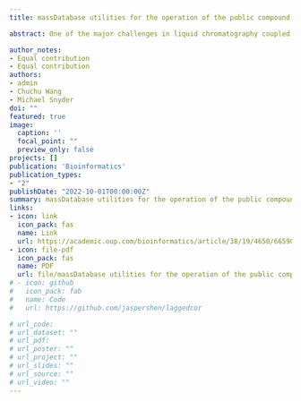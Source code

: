 ```yaml
---
title: massDatabase utilities for the operation of the public compound and pathway database

abstract: One of the major challenges in liquid chromatography coupled to mass spectrometry data is converting many metabolic feature entries to biological function information, such as metabolite annotation and pathway enrichment, which are based on the compound and pathway databases. Multiple online databases have been developed. However, no tool has been developed for operating all these databases for biological analysis. Therefore, we developed massDatabase, an R package that operates the online public databases and combines with other tools for streamlined compound annotation and pathway enrichment. massDatabase is a flexible, simple and powerful tool that can be installed on all platforms, allowing the users to leverage all the online public databases for biological function mining. A detailed tutorial and a case study are provided in the Supplementary Material. 

author_notes:
- Equal contribution
- Equal contribution
authors:
- admin
- Chuchu Wang
- Michael Snyder
doi: ""
featured: true
image:
  caption: ''
  focal_point: ""
  preview_only: false
projects: []
publication: 'Bioinformatics'
publication_types:
- "2"
publishDate: "2022-10-01T00:00:00Z"
summary: massDatabase utilities for the operation of the public compound and pathway database
links:
- icon: link
  icon_pack: fas
  name: Link
  url: https://academic.oup.com/bioinformatics/article/38/19/4650/6659093?login=false
- icon: file-pdf
  icon_pack: fas
  name: PDF
  url: file/massDatabase utilities for the operation of the public compound and pathway database.pdf
# - icon: github
#   icon_pack: fab
#   name: Code
#   url: https://github.com/jaspershen/laggedcor

# url_code: 
# url_dataset: ""
# url_pdf: 
# url_poster: ""
# url_project: ""
# url_slides: ""
# url_source: ""
# url_video: ""
---
```


